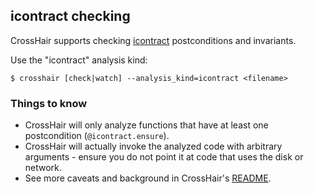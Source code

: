 
## icontract checking

CrossHair supports checking [icontract](https://github.com/Parquery/icontract)
postconditions and invariants.

Use the "icontract" analysis kind:
```
$ crosshair [check|watch] --analysis_kind=icontract <filename>
```

### Things to know

* CrossHair will only analyze functions that have at least one postcondition
  (`@icontract.ensure`).
* CrossHair will actually invoke the analyzed code with arbitrary arguments -
  ensure you do not point it at code that uses the disk or network.
* See more caveats and background in CrossHair's [README](../README.md).
